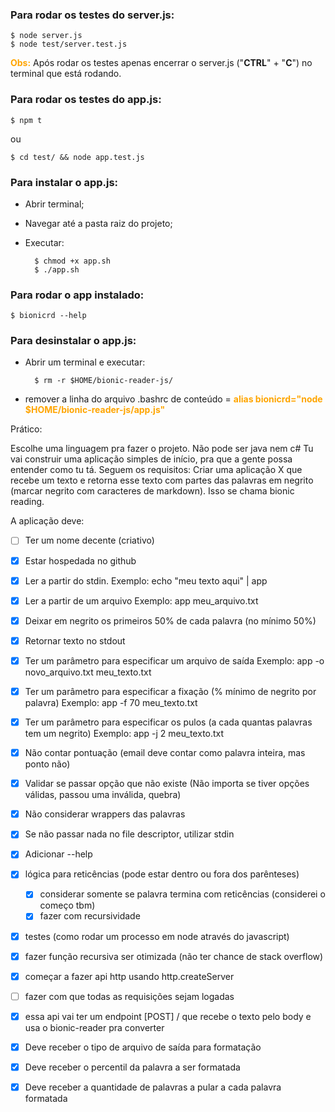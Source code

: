 ### Para rodar os testes do server.js:
    $ node server.js
    $ node test/server.test.js

<span style="color:orange">**Obs:**</span> Após rodar os testes apenas encerrar o server.js ("**CTRL**" + "**C**") no terminal que está rodando.

### Para rodar os testes do app.js:
    $ npm t

ou

    $ cd test/ && node app.test.js

### Para instalar o app.js:
- Abrir terminal;
- Navegar até a pasta raiz do projeto;
- Executar:
    
        $ chmod +x app.sh
        $ ./app.sh

### Para rodar o app instalado:
    $ bionicrd --help
    
### Para desinstalar o app.js:
- Abrir um terminal e executar:
        
        $ rm -r $HOME/bionic-reader-js/
        
- remover a linha do arquivo .bashrc de conteúdo = <span style="color:orange">**alias bionicrd="node $HOME/bionic-reader-js/app.js"**</span>




Prático:

Escolhe uma linguagem pra fazer o projeto. Não pode ser java nem c#
Tu vai construir uma aplicação simples de início, pra que a gente possa entender como tu tá. Seguem os requisitos:
Criar uma aplicação X que recebe um texto e retorna esse texto com partes das palavras em negrito (marcar negrito com caracteres de markdown). Isso se chama bionic reading.

A aplicação deve:

- [ ] Ter um nome decente (criativo)

- [x] Estar hospedada no github

- [x] Ler a partir do stdin.
    Exemplo: echo "meu texto aqui" | app

- [x] Ler a partir de um arquivo
    Exemplo: app meu_arquivo.txt

- [x] Deixar em negrito os primeiros 50% de cada palavra (no mínimo 50%)

- [x] Retornar texto no stdout

- [x] Ter um parâmetro para especificar um arquivo de saída
    Exemplo: app -o novo_arquivo.txt meu_texto.txt

- [x] Ter um parâmetro para especificar a fixação (% mínimo de negrito por palavra)
    Exemplo: app -f 70 meu_texto.txt

- [x] Ter um parâmetro para especificar os pulos (a cada quantas palavras tem um negrito)
    Exemplo: app -j 2 meu_texto.txt

- [x] Não contar pontuação (email deve contar como palavra inteira, mas ponto não)

- [x] Validar se passar opção que não existe (Não importa se tiver opções válidas, passou uma inválida, quebra)

- [x] Não considerar wrappers das palavras

- [x] Se não passar nada no file descriptor, utilizar stdin

- [x] Adicionar --help

- [x] lógica para reticências (pode estar dentro ou fora dos parênteses)
    - [x] considerar somente se palavra termina com reticências (considerei o começo tbm)
    - [x] fazer com recursividade

- [x] testes (como rodar um processo em node através do javascript)

- [x] fazer função recursiva ser otimizada (não ter chance de stack overflow)
- [x] começar a fazer api http usando http.createServer
- [ ] fazer com que todas as requisições sejam logadas
- [x] essa api vai ter um endpoint [POST] / que recebe o texto pelo body e usa o bionic-reader pra converter
- [x] Deve receber o tipo de arquivo de saída para formatação
- [x] Deve receber o percentil da palavra a ser formatada
- [x] Deve receber a quantidade de palavras a pular a cada palavra formatada